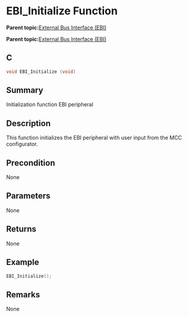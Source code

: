 # EBI\_Initialize Function

**Parent topic:**[External Bus Interface \(EBI\)](GUID-3560C72E-8EAA-46F6-80A3-0389A3D1FEA0.md)

**Parent topic:**[External Bus Interface \(EBI\)](GUID-ED3C796A-095A-4DE4-A434-4B5DFA6C2123.md)

## C

```c
void EBI_Initialize (void)
```

## Summary

Initialization function EBI peripheral

## Description

This function initializes the EBI peripheral with user input from the MCC configurator.

## Precondition

None

## Parameters

None

## Returns

None

## Example

```c
EBI_Initialize();
```

## Remarks

None

